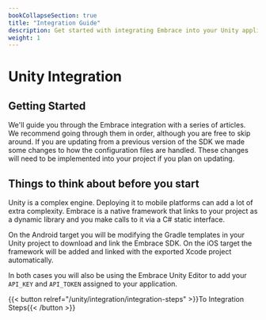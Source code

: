 ```yaml
---
bookCollapseSection: true
title: "Integration Guide"
description: Get started with integrating Embrace into your Unity application
weight: 1
---
```


# Unity Integration

## Getting Started

We'll guide you through the Embrace integration with a series of articles. We recommend going through them in order, although you are free to skip around. If you are updating from a previous version of the SDK we made some changes to how the configuration files are handled. These changes will need to be implemented into your project if you plan on updating.

## Things to think about before you start

Unity is a complex engine. Deploying it to mobile platforms can add a lot of extra complexity. Embrace is a native framework that links to your project as a dynamic library and you make calls to it via a C# static interface.

On the Android target you will be modifying the Gradle templates in your Unity project to download and link the Embrace SDK. On the iOS target the framework will be added and linked with the exported Xcode project automatically.

In both cases you will also be using the Embrace Unity Editor to add your `API_KEY` and `API_TOKEN` assigned to your application.

{{< button relref="/unity/integration/integration-steps" >}}To Integration Steps{{< /button >}}
